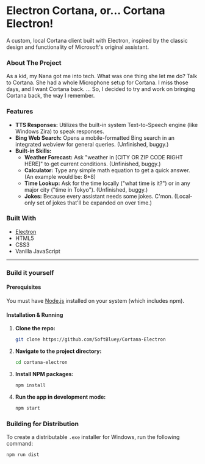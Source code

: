 # Electron Cortana, or... Cortana Electron!
A custom, local Cortana client built with Electron, inspired by the classic design and functionality of Microsoft's original assistant.

### About The Project

As a kid, my Nana got me into tech. What was one thing she let me do? Talk to Cortana. She had a whole Microphone setup for Cortana. I miss those days, and I want Cortana back.
...
So, I decided to try and work on bringing Cortana back, the way I remember.

### Features

*   **TTS Responses:** Utilizes the built-in system Text-to-Speech engine (like Windows Zira) to speak responses.
*   **Bing Web Search:** Opens a mobile-formatted Bing search in an integrated webview for general queries. (Unfinished, buggy.)
*   **Built-in Skills:**
    *   **Weather Forecast:** Ask "weather in [CITY OR ZIP CODE RIGHT HERE]" to get current conditions. (Unfinished, buggy.)
    *   **Calculator:** Type any simple math equation to get a quick answer. (An example would be: 8*8)
    *   **Time Lookup:** Ask for the time locally ("what time is it?") or in any major city ("time in Tokyo"). (Unfinished, buggy.)
    *   **Jokes:** Because every assistant needs some jokes. C'mon. (Local-only set of jokes that'll be expanded on over time.)

### Built With

*   [Electron](https://www.electronjs.org/)
*   HTML5
*   CSS3
*   Vanilla JavaScript

---

### Build it yourself

#### Prerequisites

You must have [Node.js](https://nodejs.org/) installed on your system (which includes npm).

#### Installation & Running

1.  **Clone the repo:**
    ```sh
    git clone https://github.com/SoftBluey/Cortana-Electron
    ```
2.  **Navigate to the project directory:**
    ```sh
    cd cortana-electron
    ```
3.  **Install NPM packages:**
    ```sh
    npm install
    ```
4.  **Run the app in development mode:**
    ```sh
    npm start
    ```

### Building for Distribution

To create a distributable `.exe` installer for Windows, run the following command:

``` sh
npm run dist
